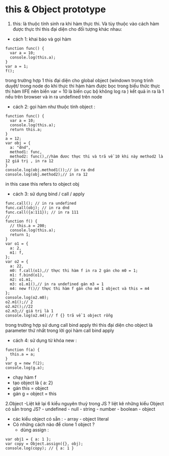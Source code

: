 # this & Object prototype
1. this:
là thuộc tính sinh ra khi hàm thực thi. Và tùy thuộc vào cách hàm được thực thi this đại diện cho đối tượng khác nhau:

* cách 1: khai báo và gọi hàm 
 
```javascipt 
function func() {
  var a = 10;
  console.log(this.a);
}
var a = 1;
f();
```
trong trường hợp 1 this đại diện cho global object (windown trong trình duyệt/ trong node do khi thực thi hàm hàm được bọc trong biểu thức thực thi hàm IIFE nên biến var = 10 là biến cục bộ không log ra ) kết quả in ra là 1 nếu trên browser và in ra undefined trên node
* cách 2: gọi hàm như thuộc tính object :

```
function func() {
  var a = 10;
  console.log(this.a);
  return this.a;
}
a = 12;
var obj = {
  a: "dnd",
  method1: func,
  method2: func(),//hàm đươc thực thi và trã về 10 khi này method2 là 12 giá trị , in ra 12
}
console.log(obj.method1());// in ra dnd
console.log(obj.method2);// in ra 12
```
in this case this refers to object obj 

* cách 3: sử dụng bind / call / apply 
```
func.call(); // in ra undefined 
func.call(obj); // in ra dnd
func.call({a:111}); // in ra 111
//
function f() {
  // this.a = 200;
  console.log(this.a);
  return 1;
}
var o1 = {
  a: 2,
  m1: f,
};
var o2 = {
  a: 22,
  m0: f.call(o1),// thực thi hàm f in ra 2 gán cho m0 = 1;
  m1: f.bind(o1),
  m2: o1.m1,
  m3: o1.m1(),// in ra undefined gán m3 = 1
  m4: new f()// thực thi hàm f gán cho m4 1 object và this = m4
};
console.log(o2.m0);
o2.m1();// 2 
o2.m2();//22
o2.m3;// giá trị là 1 
console.log(o2.m4);// f {} trã về 1 object rỗng
```

trong trường hợp sử dung call bind apply thì this đại diện cho object là parameter thứ nhất trong lời gọi hàm call bind apply

* cách 4: sử dụng từ khóa new :

```
function f(a) {
  this.a = a;
}
var g = new f(2);
console.log(g.a);
```
- chạy hàm f
- tạo object là  { a: 2} 
- gán this = object 
- gán g = object = this

2.Object 
-Liệt kê lại 6 kiểu nguyên thuỷ trong JS ? liệt kê những kiểu Object có sẵn trong JS?
				- undefined 
				- null 
				- string 
				- number
				- boolean
				- object 
- các kiểu object có sẵn :
				- array 
				- object literal 
- Có những cách nào để clone 1 object ?
     - dùng assign :
```
var obj1 = { a: 1 };
var copy = Object.assign({}, obj);
console.log(copy); // { a: 1 }
```

